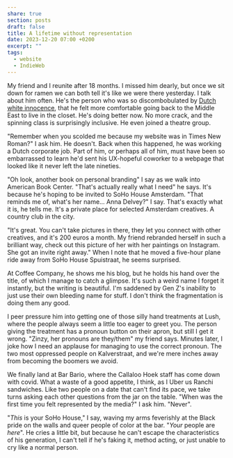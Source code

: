 ```yaml
---
share: true
section: posts
draft: false
title: A lifetime without representation
date: 2023-12-20 07:00 +0200
excerpt: ""
tags:
  - website
  - IndieWeb
---
```



My friend and I reunite after 18 months. I missed him dearly, but once we sit down for ramen we can both tell it's like we were there yesterday. I talk about him often. He's the person who was so discombobulated by [Dutch white innocence](https://www.goodreads.com/en/book/show/26029077), that he felt more comfortable going back to the Middle East to live in the closet. He's doing better now. No more crack, and the spinning class is surprisingly inclusive. He even joined a theatre group.

"Remember when you scolded me because my website was in Times New Roman?" I ask him. He doesn't. Back when this happened, he was working a Dutch corporate job. Part of him, or perhaps all of him, must have been so embarrassed to learn he'd sent his UX-hopeful coworker to a webpage that looked like it never left the late nineties. 

"Oh look, another book on personal branding" I say as we walk into American Book Center. "That's actually really what I need" he says. It's because he's hoping to be invited to SoHo House Amsterdam. "That reminds me of, what's her name... Anna Delvey?" I say. That's exactly what it is, he tells me. It's a private place for selected Amsterdam creatives. A country club in the city.

"It's great. You can't take pictures in there, they let you connect with other creatives, and it's 200 euros a month. My friend rebranded herself in such a brilliant way, check out this picture of her with her paintings on Instagram. She got an invite right away." When I note that he moved a five-hour plane ride away from SoHo House Spuistraat, he seems surprised.

At Coffee Company, he shows me his blog, but he holds his hand over the title, of which I manage to catch a glimpse. It's such a weird name I forget it instantly, but the writing is beautiful. I'm saddened by Gen Z's inability to just use their own bleeding name for stuff. I don't think the fragmentation is doing them any good.

I peer pressure him into getting one of those silly hand treatments at Lush, where the people always seem a little too eager to greet you. The person giving the treatment has a pronoun button on their apron, but still I get it wrong. "Zinzy, her pronouns are they/them" my friend says. Minutes later, I joke how I need an applause for managing to use the correct pronoun. The two most oppressed people on Kalverstraat, and we're mere inches away from becoming the boomers we avoid.

We finally land at Bar Bario, where the Callaloo Hoek staff has come down with covid. What a waste of a good appetite, I think, as I Uber us Ranchi sandwiches. Like two people on a date that can't find its pace, we take turns asking each other questions from the jar on the table. "When was the first time you felt represented by the media?" I ask him. "Never".

"_This_ is your SoHo House," I say, waving my arms feverishly at the Black pride on the walls and queer people of color at the bar. "_Your_ people are _here_". He cries a little bit, but because he can't escape the characteristics of his generation, I can't tell if he's faking it, method acting, or just unable to cry like a normal person. 



